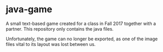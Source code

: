# java-game
A small text-based game created for a class in Fall 2017 together with a partner. This repository only contains the java files.
 
Unfortunately, the game can no longer be exported, as one of the image files vital to its layout was lost between us.
